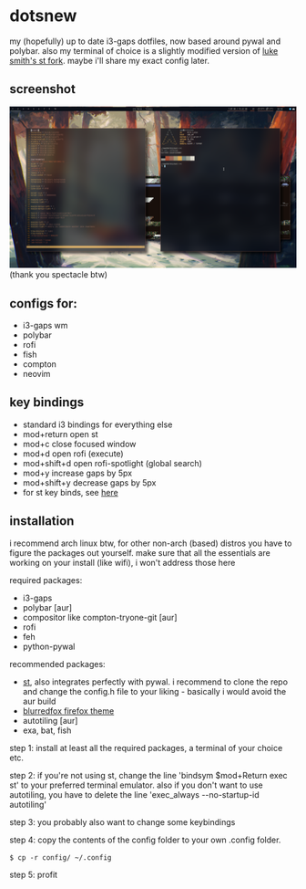 # dotsnew
my (hopefully) up to date i3-gaps dotfiles, now based around pywal and polybar.
also my terminal of choice is a slightly modified version of [luke smith's st fork](https://github.com/lukesmithxyz/st). maybe i'll share my exact config later.

## screenshot
![preview](preview.png)
(thank you spectacle btw)

## configs for:
- i3-gaps wm
- polybar
- rofi
- fish
- compton
- neovim

## key bindings
- standard i3 bindings for everything else
- mod+return open st
- mod+c close focused window
- mod+d open rofi (execute)
- mod+shift+d open rofi-spotlight (global search)
- mod+y increase gaps by 5px
- mod+shift+y decrease gaps by 5px
- for st key binds, see [here](https://github.com/LukeSmithxyz/st/blob/master/README.md)

## installation
i recommend arch linux btw, for other non-arch (based) distros you have to figure the packages out yourself.
make sure that all the essentials are working on your install (like wifi), i won't address those here

required packages:
- i3-gaps
- polybar [aur]
- compositor like compton-tryone-git [aur]
- rofi
- feh
- python-pywal

recommended packages:
- [st](https://github.com/lukesmithxyz/st), also integrates perfectly with pywal. i recommend to clone the repo and change the config.h file to your liking - basically i would avoid the aur build
- [blurredfox firefox theme](https://github.com/manilarome/blurredfox)
- autotiling [aur]
- exa, bat, fish

step 1: install at least all the required packages, a terminal of your choice etc.

step 2: if you're not using st, change the line 'bindsym $mod+Return exec st' to your preferred terminal emulator.
also if you don't want to use autotiling, you have to delete the line 'exec_always --no-startup-id autotiling'

step 3: you probably also want to change some keybindings

step 4: copy the contents of the config folder to your own .config folder.
```
$ cp -r config/ ~/.config
```

step 5: profit
